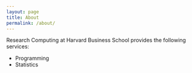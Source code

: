 ```yaml
---
layout: page
title: About
permalink: /about/
---
```


Research Computing at Harvard Business School provides the following services:

*   Programming
*   Statistics
